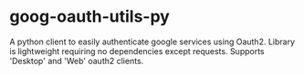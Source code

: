 # goog-oauth-utils-py
A python client to easily authenticate google services using Oauth2.  Library is lightweight requiring no dependencies except requests. Supports 'Desktop' and 'Web' oauth2 clients.
